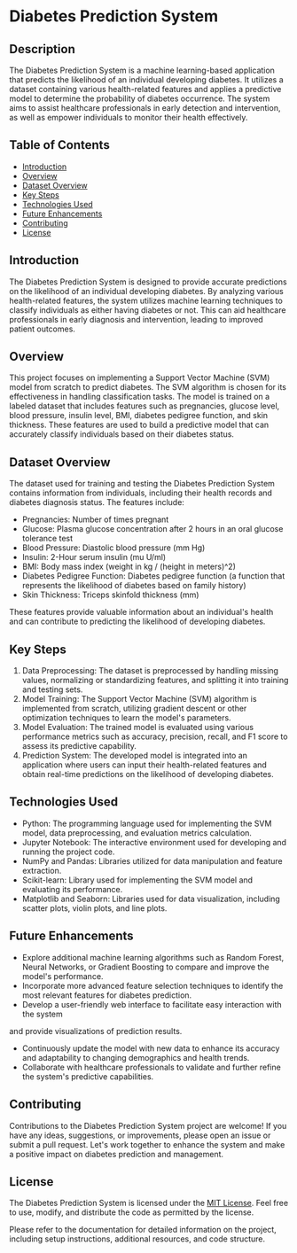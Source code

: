 # Diabetes Prediction System

## Description

The Diabetes Prediction System is a machine learning-based application that predicts the likelihood of an individual developing diabetes. It utilizes a dataset containing various health-related features and applies a predictive model to determine the probability of diabetes occurrence. The system aims to assist healthcare professionals in early detection and intervention, as well as empower individuals to monitor their health effectively.

## Table of Contents

- [Introduction](#introduction)
- [Overview](#overview)
- [Dataset Overview](#dataset-overview)
- [Key Steps](#key-steps)
- [Technologies Used](#technologies-used)
- [Future Enhancements](#future-enhancements)
- [Contributing](#contributing)
- [License](#license)

## Introduction

The Diabetes Prediction System is designed to provide accurate predictions on the likelihood of an individual developing diabetes. By analyzing various health-related features, the system utilizes machine learning techniques to classify individuals as either having diabetes or not. This can aid healthcare professionals in early diagnosis and intervention, leading to improved patient outcomes.

## Overview

This project focuses on implementing a Support Vector Machine (SVM) model from scratch to predict diabetes. The SVM algorithm is chosen for its effectiveness in handling classification tasks. The model is trained on a labeled dataset that includes features such as pregnancies, glucose level, blood pressure, insulin level, BMI, diabetes pedigree function, and skin thickness. These features are used to build a predictive model that can accurately classify individuals based on their diabetes status.

## Dataset Overview

The dataset used for training and testing the Diabetes Prediction System contains information from individuals, including their health records and diabetes diagnosis status. The features include:

- Pregnancies: Number of times pregnant
- Glucose: Plasma glucose concentration after 2 hours in an oral glucose tolerance test
- Blood Pressure: Diastolic blood pressure (mm Hg)
- Insulin: 2-Hour serum insulin (mu U/ml)
- BMI: Body mass index (weight in kg / (height in meters)^2)
- Diabetes Pedigree Function: Diabetes pedigree function (a function that represents the likelihood of diabetes based on family history)
- Skin Thickness: Triceps skinfold thickness (mm)

These features provide valuable information about an individual's health and can contribute to predicting the likelihood of developing diabetes.

## Key Steps

1. Data Preprocessing: The dataset is preprocessed by handling missing values, normalizing or standardizing features, and splitting it into training and testing sets.
2. Model Training: The Support Vector Machine (SVM) algorithm is implemented from scratch, utilizing gradient descent or other optimization techniques to learn the model's parameters.
3. Model Evaluation: The trained model is evaluated using various performance metrics such as accuracy, precision, recall, and F1 score to assess its predictive capability.
4. Prediction System: The developed model is integrated into an application where users can input their health-related features and obtain real-time predictions on the likelihood of developing diabetes.

## Technologies Used

- Python: The programming language used for implementing the SVM model, data preprocessing, and evaluation metrics calculation.
- Jupyter Notebook: The interactive environment used for developing and running the project code.
- NumPy and Pandas: Libraries utilized for data manipulation and feature extraction.
- Scikit-learn: Library used for implementing the SVM model and evaluating its performance.
- Matplotlib and Seaborn: Libraries used for data visualization, including scatter plots, violin plots, and line plots.

## Future Enhancements

- Explore additional machine learning algorithms such as Random Forest, Neural Networks, or Gradient Boosting to compare and improve the model's performance.
- Incorporate more advanced feature selection techniques to identify the most relevant features for diabetes prediction.
- Develop a user-friendly web interface to facilitate easy interaction with the system

 and provide visualizations of prediction results.
- Continuously update the model with new data to enhance its accuracy and adaptability to changing demographics and health trends.
- Collaborate with healthcare professionals to validate and further refine the system's predictive capabilities.

## Contributing

Contributions to the Diabetes Prediction System project are welcome! If you have any ideas, suggestions, or improvements, please open an issue or submit a pull request. Let's work together to enhance the system and make a positive impact on diabetes prediction and management.

## License

The Diabetes Prediction System is licensed under the [MIT License](LICENSE). Feel free to use, modify, and distribute the code as permitted by the license.

Please refer to the documentation for detailed information on the project, including setup instructions, additional resources, and code structure.
